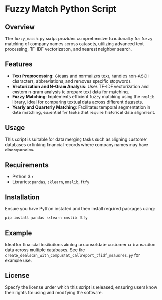 
# Fuzzy Match Python Script

## Overview
The `fuzzy_match.py` script provides comprehensive functionality for fuzzy matching of company names across datasets, utilizing advanced text processing, TF-IDF vectorization, and nearest neighbor search.

## Features
- **Text Preprocessing**: Cleans and normalizes text, handles non-ASCII characters, abbreviations, and removes specific stopwords.
- **Vectorization and N-Gram Analysis**: Uses TF-IDF vectorization and custom n-gram analysis to prepare text data for matching.
- **Fuzzy Matching**: Implements efficient fuzzy matching using the `nmslib` library, ideal for comparing textual data across different datasets.
- **Yearly and Quarterly Matching**: Facilitates temporal segmentation in data matching, essential for tasks that require historical data alignment.

## Usage
This script is suitable for data merging tasks such as aligning customer databases or linking financial records where company names may have discrepancies.

## Requirements
- Python 3.x
- Libraries: `pandas`, `sklearn`, `nmslib`, `ftfy`

## Installation
Ensure you have Python installed and then install required packages using:
```bash
pip install pandas sklearn nmslib ftfy
```

## Example
Ideal for financial institutions aiming to consolidate customer or transaction data across multiple databases. See the  `create_dealscan_with_compustat_callreport_tfidf_meausres.py` for example use.

## License
Specify the license under which this script is released, ensuring users know their rights for using and modifying the software.
